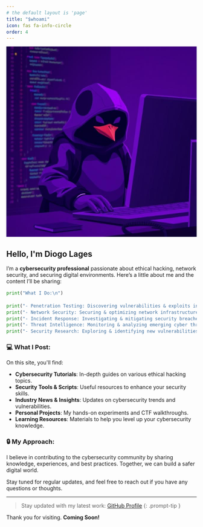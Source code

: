 ```yaml
---
# the default layout is 'page'
title: "$whoami"
icon: fas fa-info-circle
order: 4
---
```


![About Image](assets/img/pfp.png)

## Hello, I'm **Diogo Lages**

I’m a **cybersecurity professional** passionate about ethical hacking, network security, and securing digital environments. Here’s a little about me and the content I’ll be sharing:

```python
print("What I Do:\n")

print("- Penetration Testing: Discovering vulnerabilities & exploits in systems.")
print("- Network Security: Securing & optimizing network infrastructures.")
print("- Incident Response: Investigating & mitigating security breaches.")
print("- Threat Intelligence: Monitoring & analyzing emerging cyber threats.")
print("- Security Research: Exploring & identifying new vulnerabilities.")
```

### 💻 **What I Post:**
On this site, you'll find:
- **Cybersecurity Tutorials**: In-depth guides on various ethical hacking topics.
- **Security Tools & Scripts**: Useful resources to enhance your security skills.
- **Industry News & Insights**: Updates on cybersecurity trends and vulnerabilities.
- **Personal Projects**: My hands-on experiments and CTF walkthroughs.
- **Learning Resources**: Materials to help you level up your cybersecurity knowledge.

### 🔒 **My Approach:**
I believe in contributing to the cybersecurity community by sharing knowledge, experiences, and best practices. Together, we can build a safer digital world.

Stay tuned for regular updates, and feel free to reach out if you have any questions or thoughts. 

---

> Stay updated with my latest work: [GitHub Profile](https://github.com/Diogo-Lages/diogo-lages.github.io)
{: .prompt-tip }

Thank you for visiting. **Coming Soon!**
